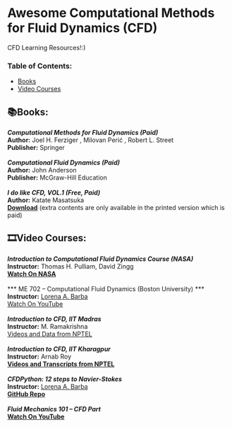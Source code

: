 # Awesome Computational Methods for Fluid Dynamics (CFD) 
CFD Learning Resources!:)

### **Table of Contents:**
* [Books](#booksbooks)
* [Video Courses](#film_stripvideo-courses)

## :books:Books:

***Computational Methods for Fluid Dynamics (Paid)*** <br />
**Author:**  Joel H. Ferziger , Milovan Perić , Robert L. Street <br />
**Publisher:** Springer <br />
 <br />
***Computational Fluid Dynamics (Paid)*** <br />
**Author:** John Anderson <br />
**Publisher:** McGraw-Hill Education <br />
 <br />
***I do like CFD, VOL.1 (Free, Paid)*** <br />
**Author:** Katate Masatsuka <br />
[**Download**](http://www.cfdbooks.com/) (extra contents are only available in the printed version which is paid) <br />

## :film_strip:Video Courses: 

***Introduction to Computational Fluid Dynamics Course (NASA)*** <br />
**Instructor:** Thomas H. Pulliam, David Zingg <br />
[**Watch On NASA**](https://www.nas.nasa.gov/publications/ams/2018/introcfd.html) <br />
 <br />
*** ME 702 – Computational Fluid Dynamics (Boston University) *** <br />
**Instructor:** [Lorena A. Barba](https://lorenabarba.com/) <br />
[Watch On YouTube](https://youtube.com/playlist?list=PL30F4C5ABCE62CB61) <br />
 <br />
***Introduction to CFD, IIT Madras*** <br />
**Instructor:** M. Ramakrishna <br />
[Videos and Data from NPTEL](https://nptel.ac.in/courses/101106045) <br />
 <br />
***Introduction to CFD, IIT Kharagpur*** <br />
**Instructor:** Arnab Roy <br />
[**Videos and Transcripts from NPTEL**](https://nptel.ac.in/courses/101105085) <br />
 <br />
***CFDPython: 12 steps to Navier-Stokes*** <br />
**Instructor:** [Lorena A. Barba](https://lorenabarba.com/)	 <br />
[**GitHub Repo**](https://github.com/barbagroup/CFDPython) <br />
 <br />
***Fluid Mechanics 101 – CFD  Part*** <br />
[**Watch On YouTube**](https://www.youtube.com/@fluidmechanics101/playlists ) <br />

